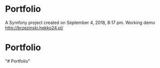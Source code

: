 Portfolio
==========

A Symfony project created on September 4, 2018, 8:17 pm.
Working demo http://brzezinski.hekko24.pl/
# Portfolio
"# Portfolio" 
